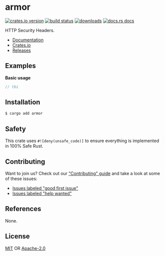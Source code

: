 # armor
[![crates.io version][1]][2] [![build status][3]][4]
[![downloads][5]][6] [![docs.rs docs][7]][8]

HTTP Security Headers.

- [Documentation][8]
- [Crates.io][2]
- [Releases][releases]

## Examples
__Basic usage__
```rust
// tbi
```

## Installation
```sh
$ cargo add armor
```

## Safety
This crate uses ``#![deny(unsafe_code)]`` to ensure everything is implemented in
100% Safe Rust.

## Contributing
Want to join us? Check out our ["Contributing" guide][contributing] and take a
look at some of these issues:

- [Issues labeled "good first issue"][good-first-issue]
- [Issues labeled "help wanted"][help-wanted]

## References
None.

## License
[MIT](./LICENSE-MIT) OR [Apache-2.0](./LICENSE-APACHE)

[1]: https://img.shields.io/crates/v/armor.svg?style=flat-square
[2]: https://crates.io/crates/armor
[3]: https://img.shields.io/travis/rustasync/armor/master.svg?style=flat-square
[4]: https://travis-ci.org/rustasync/armor
[5]: https://img.shields.io/crates/d/armor.svg?style=flat-square
[6]: https://crates.io/crates/armor
[7]: https://img.shields.io/badge/docs-latest-blue.svg?style=flat-square
[8]: https://docs.rs/armor

[releases]: https://github.com/rustasync/armor/releases
[contributing]: https://github.com/rustasync/armor/blob/master.github/CONTRIBUTING.md
[good-first-issue]: https://github.com/rustasync/armor/labels/good%20first%20issue
[help-wanted]: https://github.com/rustasync/armor/labels/help%20wanted
